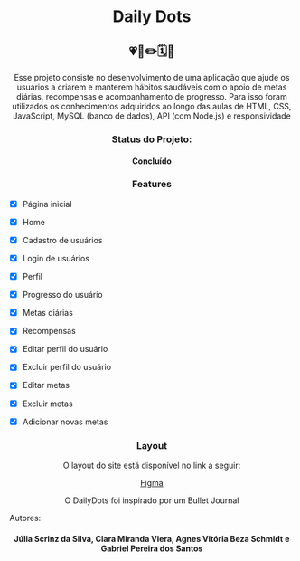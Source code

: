 <h1 align="center">Daily Dots</h1>
<h2 align="center"> 💗📃✏️🗓️🤩 </h2>
<p align="center">Esse projeto consiste no desenvolvimento de uma aplicação que ajude os usuários a criarem e manterem hábitos saudáveis com o apoio de metas diárias, recompensas e acompanhamento de progresso. Para isso foram utilizados os conhecimentos adquiridos ao longo das aulas de HTML, CSS, JavaScript, MySQL (banco de dados), API (com Node.js) e responsividade</p>
<h3 align="center">Status do Projeto:</h3>
<h4 align="center">Concluído</h4>
<h3 align="center">Features</h3>

- [x] Página inicial
- [x] Home
- [x] Cadastro de usuários
- [x] Login de usuários
- [x] Perfil
- [x] Progresso do usuário
- [x] Metas diárias
- [x] Recompensas
- [x] Editar perfil do usuário
- [x] Excluir perfil do usuário
- [x] Editar metas
- [x] Excluir metas
- [x] Adicionar novas metas


<h3 align="center">Layout</h3>
<p align="center">O layout do site está disponível no link a seguir:</p>
<a href="https://www.figma.com/design/k7PKOzOwkYMgVaC9R75qiD/Hackathon?node-id=0-1&p=f&t=xs8kOMueX3kpaSWj-0"><p align="center">Figma</p></a>
<p align="center">O DailyDots foi inspirado por um Bullet Journal</p


<h3 align="center">Autores:</h3>
<h4 align="center">Júlia Scrinz da Silva, Clara Miranda Viera, Agnes Vitória Beza Schmidt e Gabriel Pereira dos Santos </h4>

